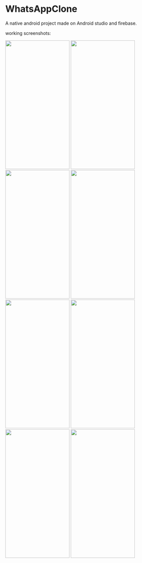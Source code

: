 # WhatsAppClone
A native android project made on Android studio and firebase. 

working screenshots:




<img src= "https://user-images.githubusercontent.com/65498864/103145895-200f2880-4767-11eb-9020-f280cf7aea53.jpg" width= "200" height= "400" />
<img src= "https://user-images.githubusercontent.com/65498864/103145896-20a7bf00-4767-11eb-8ef6-26073a1cd57d.jpg" width= "200" height = "400" />
<img src= "https://user-images.githubusercontent.com/65498864/103145897-20a7bf00-4767-11eb-9ce3-081e5322dba3.jpg" width= "200" height = "400" />
<img src= "https://user-images.githubusercontent.com/65498864/103145899-21405580-4767-11eb-9905-fac18e959651.jpg" width= "200" height = "400" />
<img src= "https://user-images.githubusercontent.com/65498864/103145900-21405580-4767-11eb-8546-195cbeb8dab9.jpg" width= "200" height = "400" />
<img src= "https://user-images.githubusercontent.com/65498864/103145901-21d8ec00-4767-11eb-9c93-acf0a97a82a2.jpg" width= "200" height = "400" />
<img src= "https://user-images.githubusercontent.com/65498864/103145893-1e456500-4767-11eb-8af1-74ae9c96acbf.jpg" width= "200" height = "400" />
<img src= "https://user-images.githubusercontent.com/65498864/103145894-1f769200-4767-11eb-9faf-cd00d81001c5.jpg" width= "200" height = "400" />


